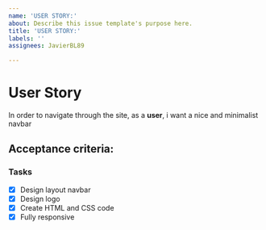 ```yaml
---
name: 'USER STORY:'
about: Describe this issue template's purpose here.
title: 'USER STORY:'
labels: ''
assignees: JavierBL89

---
```


# User Story 

In order to navigate through the site, as a **user**, i want a nice and minimalist navbar 

## Acceptance criteria:


### Tasks

- [x] Design layout navbar
- [x] Design logo
- [x] Create HTML and CSS code
- [x] Fully responsive

